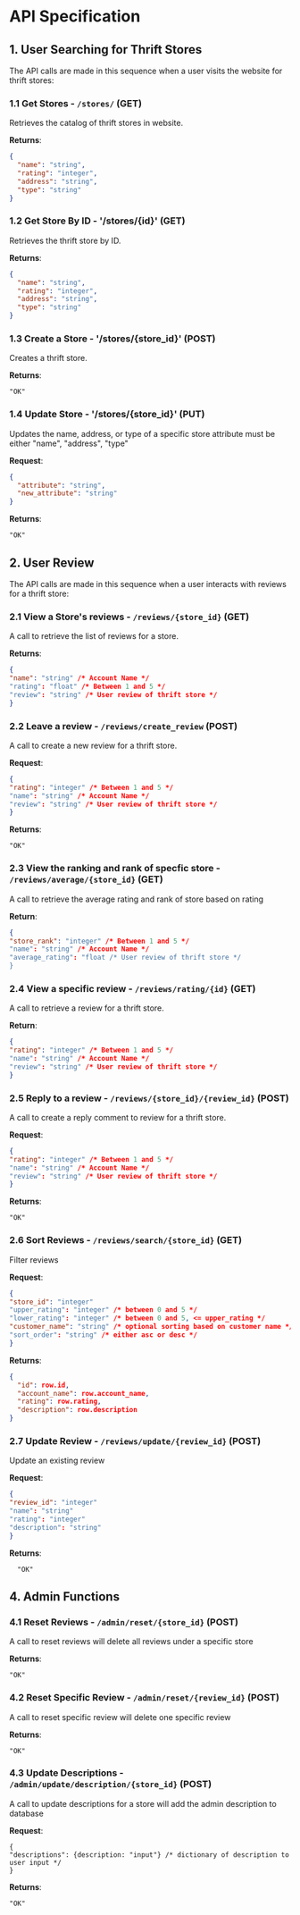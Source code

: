 # API Specification

## 1. User Searching for Thrift Stores

The API calls are made in this sequence when a user visits the website for thrift stores:

### 1.1 Get Stores - `/stores/` (GET)

Retrieves the catalog of thrift stores in website.

**Returns**:

```json
{
  "name": "string",
  "rating": "integer",
  "address": "string",
  "type": "string"
}
```

### 1.2 Get Store By ID - '/stores/{id}' (GET)

Retrieves the thrift store by ID.

**Returns**:

```json
{
  "name": "string",
  "rating": "integer",
  "address": "string",
  "type": "string"
}
```

### 1.3 Create a Store - '/stores/{store_id}' (POST)

Creates a thrift store.

**Returns**:

```
"OK"
```

### 1.4 Update Store - '/stores/{store_id}' (PUT)

Updates the name, address, or type of a specific store
attribute must be either "name", "address", "type"

**Request**:

```json
{
  "attribute": "string",
  "new_attribute": "string"
}
```

**Returns**:

```
"OK"
```

## 2. User Review

The API calls are made in this sequence when a user interacts with reviews for a thrift store:

### 2.1 View a Store's reviews - `/reviews/{store_id}` (GET)

A call to retrieve the list of reviews for a store.

**Returns**:

```json
{
"name": "string" /* Account Name */
"rating": "float" /* Between 1 and 5 */
"review": "string" /* User review of thrift store */
}
```

### 2.2 Leave a review - `/reviews/create_review` (POST)

A call to create a new review for a thrift store.

**Request**:

```json
{
"rating": "integer" /* Between 1 and 5 */
"name": "string" /* Account Name */
"review": "string" /* User review of thrift store */
}
```

**Returns**:

```
"OK"
```

### 2.3 View the ranking and rank of specfic store - `/reviews/average/{store_id}` (GET)

A call to retrieve the average rating and rank of store based on rating

**Return**:

```json
{
"store_rank": "integer" /* Between 1 and 5 */
"name": "string" /* Account Name */
"average_rating": "float /* User review of thrift store */
}
```

### 2.4 View a specific review - `/reviews/rating/{id}` (GET)

A call to retrieve a review for a thrift store.

**Return**:

```json
{
"rating": "integer" /* Between 1 and 5 */
"name": "string" /* Account Name */
"review": "string" /* User review of thrift store */
}
```

### 2.5 Reply to a review - `/reviews/{store_id}/{review_id}` (POST)

A call to create a reply comment to review for a thrift store.

**Request**:

```json
{
"rating": "integer" /* Between 1 and 5 */
"name": "string" /* Account Name */
"review": "string" /* User review of thrift store */
}
```

**Returns**:

```
"OK"
```

### 2.6 Sort Reviews - `/reviews/search/{store_id}` (GET)

Filter reviews

**Request**:

```json
{
"store_id": "integer"
"upper_rating": "integer" /* between 0 and 5 */
"lower_rating": "integer" /* between 0 and 5, <= upper_rating */
"customer_name": "string" /* optional sorting based on customer name */
"sort_order": "string" /* either asc or desc */
}
```

**Returns**:

```json
{
  "id": row.id,
  "account_name": row.account_name,
  "rating": row.rating,
  "description": row.description
}
```

### 2.7 Update Review - `/reviews/update/{review_id}` (POST)

Update an existing review

**Request**:

```json
{
"review_id": "integer"
"name": "string"
"rating": "integer"
"description": "string"
}
```

**Returns**:

```
  "OK"
```

## 4. Admin Functions

### 4.1 Reset Reviews - `/admin/reset/{store_id}` (POST)

A call to reset reviews will delete all reviews under a specific store

**Returns**:

```
"OK"
```

### 4.2 Reset Specific Review - `/admin/reset/{review_id}` (POST)

A call to reset specific review will delete one specific review

**Returns**:

```
"OK"
```

### 4.3 Update Descriptions - `/admin/update/description/{store_id}` (POST)

A call to update descriptions for a store will add the admin description to database

**Request**:

```param
{
"descriptions": {description: "input"} /* dictionary of description to user input */
}
```

**Returns**:

```
"OK"
```
